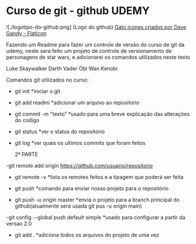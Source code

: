 # Curso de git - github UDEMY

![./logotipo-do-github.png] (Logo do github) <a href="https://www.flaticon.com/br/icones-gratis/gato" title="gato ícones">Gato ícones criados por Dave Gandy - Flaticon</a>

Fazendo um Readme para fazer um controle de versão do curso de git da udemy, neste sera feito um projeto de controle de versionamento de personagens de star wars, e adicionarei os comandos utilizados neste texto


Luke Skaywalker
Darth Vader
Obi Wan Kenobi



Comandos git utilizados no curso:
  - git init
      *iniciar o git 

  - git add readmi
      *adicionar um arquivo ao repositorio

  - git commit -m "texto"
    *usado para uma breve explicação das alterações do codigo

  - git status
    *ver o status do repositório
  
  - git log
    *ver quais os ultimos commits que foram feitos

    2ª PARTE

  -git remote add origin https://github.com/usuario/repositorio

  - git remote -v
    *lista os remotes feitos e a tipagem que poderá ser feita

  - git push
    *comando para enviar nosso projeto para o repositório

  - git push -u origin master
    *envia o projeto para a branch principal do github(atualmente será usada git pus -u origin main)

  -git config --global push.default simple
    *usado para configurar a partir da versao 2.0

  - git add .
   *adiciona todos os arquivos do projeto de uma vez

  
  